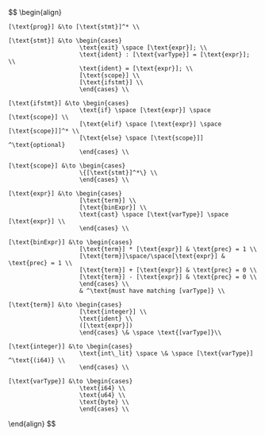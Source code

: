 $$
\begin{align}

    [\text{prog}] &\to [\text{stmt}]^* \\

    [\text{stmt}] &\to \begin{cases} 
                        \text{exit} \space [\text{expr}]; \\
                        \text{ident} : [\text{varType}] = [\text{expr}]; \\
                        \text{ident} = [\text{expr}]; \\
                        [\text{scope}] \\
                        [\text{ifstmt}] \\
                        \end{cases} \\

    [\text{ifstmt}] &\to \begin{cases}
                        \text{if} \space [\text{expr}] \space [\text{scope}] \\
                        [\text{elif} \space [\text{expr}] \space  [\text{scope}]]^* \\
                        [\text{else} \space [\text{scope}]] ^\text{optional}
                        \end{cases} \\
    
    [\text{scope}] &\to \begin{cases}
                        \{[\text{stmt}]^*\} \\
                        \end{cases} \\

    [\text{expr}] &\to \begin{cases}
                        [\text{term}] \\
                        [\text{binExpr}] \\
                        \text{cast} \space [\text{varType}] \space [\text{expr}] \\
                        \end{cases} \\

    [\text{binExpr}] &\to \begin{cases}
                        [\text{term}] * [\text{expr}] & \text{prec} = 1 \\
                        [\text{term}]\space/\space[\text{expr}] & \text{prec} = 1 \\
                        [\text{term}] + [\text{expr}] & \text{prec} = 0 \\
                        [\text{term}] - [\text{expr}] & \text{prec} = 0 \\
                        \end{cases} \\
                        & ^\text{must have matching [varType]} \\
    
    [\text{term}] &\to \begin{cases}
                        [\text{integer}] \\
                        \text{ident} \\
                        ([\text{expr}])
                        \end{cases} \& \space \text{[varType]}\\

    [\text{integer}] &\to \begin{cases}
                        \text{int\_lit} \space \& \space [\text{varType}] ^\text{(i64)} \\
                        \end{cases} \\
    
    [\text{varType}] &\to \begin{cases}
                        \text{i64} \\
                        \text{u64} \\
                        \text{byte} \\
                        \end{cases} \\

\end{align}
$$